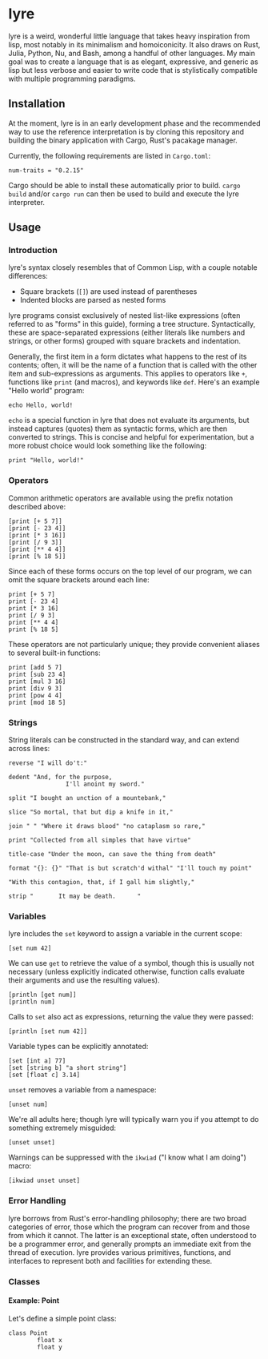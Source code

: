 # lyre

lyre is a weird, wonderful little language that takes heavy inspiration from
lisp, most notably in its minimalism and homoiconicity. It also draws on Rust,
Julia, Python, Nu, and Bash, among a handful of other languages. My main goal
was to create a language that is as elegant, expressive, and generic as lisp
but less verbose and easier to write code that is stylistically compatible with
multiple programming paradigms.

## Installation

At the moment, lyre is in an early development phase and the recommended way to
use the reference interpretation is by cloning this repository and building the
binary application with Cargo, Rust's pacakage manager.

Currently, the following requirements are listed in `Cargo.toml`:

```
num-traits = "0.2.15"
```

Cargo should be able to install these automatically prior to build. `cargo
build` and/or `cargo run` can then be used to build and execute the lyre
interpreter.

## Usage

### Introduction

lyre's syntax closely resembles that of Common Lisp, with a couple notable
differences:

- Square brackets (`[]`) are used instead of parentheses
- Indented blocks are parsed as nested forms

lyre programs consist exclusively of nested list-like expressions (often
referred to as "forms" in this guide), forming a tree structure. Syntactically,
these are space-separated expressions (either literals like numbers and
strings, or other forms) grouped with square brackets and indentation.

Generally, the first item in a form dictates what happens to the rest of its
contents; often, it will be the name of a function that is called with the
other item and sub-expressions as arguments. This applies to operators like
`+`, functions like `print` (and macros), and keywords like `def`. Here's an
example "Hello world" program:

```
echo Hello, world!
```

`echo` is a special function in lyre that does not evaluate its arguments, but
instead captures (quotes) them as syntactic forms, which are then converted to
strings. This is concise and helpful for experimentation, but a more robust
choice would look something like the following:

```
print "Hello, world!"
```

### Operators

Common arithmetic operators are available using the prefix notation described
above:

```
[print [+ 5 7]]
[print [- 23 4]]
[print [* 3 16]]
[print [/ 9 3]]
[print [** 4 4]]
[print [% 18 5]]
```

Since each of these forms occurs on the top level of our program, we can omit
the square brackets around each line:

```
print [+ 5 7]
print [- 23 4]
print [* 3 16]
print [/ 9 3]
print [** 4 4]
print [% 18 5]
```

These operators are not particularly unique; they provide convenient aliases to
several built-in functions:

```
print [add 5 7]
print [sub 23 4]
print [mul 3 16]
print [div 9 3]
print [pow 4 4]
print [mod 18 5]
```

### Strings

String literals can be constructed in the standard way, and can extend across
lines:

```
reverse "I will do't:"

dedent "And, for the purpose,
				I'll anoint my sword."

split "I bought an unction of a mountebank,"

slice "So mortal, that but dip a knife in it,"

join " " "Where it draws blood" "no cataplasm so rare,"

print "Collected from all simples that have virtue"

title-case "Under the moon, can save the thing from death"

format "{}: {}" "That is but scratch'd withal" "I'll touch my point"

"With this contagion, that, if I gall him slightly,"

strip "       It may be death.      "
```

### Variables

lyre includes the `set` keyword to assign a variable in the current scope:

```
[set num 42]
```

We can use `get` to retrieve the value of a symbol, though this is usually not
necessary (unless explicitly indicated otherwise, function calls evaluate their
arguments and use the resulting values).

```
[println [get num]]
[println num]
```

Calls to `set` also act as expressions, returning the value they were passed:

```
[println [set num 42]]
```

Variable types can be explicitly annotated:

```
[set [int a] 77]
[set [string b] "a short string"]
[set [float c] 3.14]
```

`unset` removes a variable from a namespace:

```
[unset num]
```

We're all adults here; though lyre will typically warn you if you attempt to do
something extremely misguided:

```
[unset unset]
```

Warnings can be suppressed with the `ikwiad` ("I know what I am doing") macro:

```
[ikwiad unset unset]
```

### Error Handling

lyre borrows from Rust's error-handling philosophy; there are two broad
categories of error, those which the program can recover from and those from
which it cannot. The latter is an exceptional state, often understood to be a
programmer error, and generally prompts an immediate exit from the thread of
execution. lyre provides various primitives, functions, and interfaces to
represent both and facilities for extending these.

### Classes

#### Example: Point

Let's define a simple point class:

```
class Point
		float x
		float y
```
